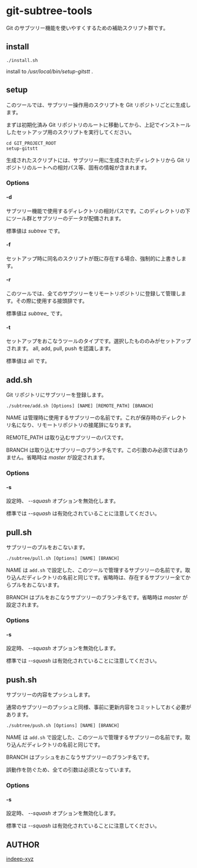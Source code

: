 git-subtree-tools
====

Git のサブツリー機能を使いやすくするための補助スクリプト群です。

## install

```
./install.sh
```

install to _/usr/local/bin/setup-gitstt_ .

## setup

このツールでは、サブツリー操作用のスクリプトを Git リポジトリごとに生成します。

まずは初期化済み Git リポジトリのルートに移動してから、上記でインストールしたセットアップ用のスクリプトを実行してください。

```
cd GIT_PROJECT_ROOT
setup-gitstt
```

生成されたスクリプトには、サブツリー用に生成されたディレクトリから Git リポジトリのルートへの相対パス等、固有の情報が含まれます。

### Options

#### -d

サブツリー機能で使用するディレクトリの相対パスです。このディレクトリの下にツール群とサブツリーのデータが配備されます。

標準値は _subtree_ です。

#### -f

セットアップ時に同名のスクリプトが既に存在する場合、強制的に上書きします。

#### -r

このツールでは、全てのサブツリーをリモートリポジトリに登録して管理します。その際に使用する接頭辞です。

標準値は _subtree\__ です。

#### -t

セットアップをおこなうツールのタイプです。選択したもののみがセットアップされます。 all, add, pull, push を認識します。

標準値は all です。

## add.sh

Git リポジトリにサブツリーを登録します。

```
./subtree/add.sh [Options] [NAME] [REMOTE_PATH] [BRANCH]
```

NAME は管理時に使用するサブツリーの名前です。これが保存時のディレクトリ名になり、リモートリポジトリの接尾辞になります。

REMOTE_PATH は取り込むサブツリーのパスです。

BRANCH は取り込むサブツリーのブランチ名です。この引数のみ必須ではありません。省略時は _master_ が設定されます。

### Options

#### -s

設定時、 _--squash_ オプションを無効化します。

標準では _--squash_ は有効化されていることに注意してください。

## pull.sh

サブツリーのプルをおこないます。

```
./subtree/pull.sh [Options] [NAME] [BRANCH]
```

NAME は `add.sh` で設定した、このツールで管理するサブツリーの名前です。取り込んだディレクトリの名前と同じです。省略時は、存在するサブツリー全てからプルをおこないます。

BRANCH はプルをおこなうサブツリーのブランチ名です。省略時は _master_ が設定されます。

### Options

#### -s

設定時、 _--squash_ オプションを無効化します。

標準では _--squash_ は有効化されていることに注意してください。

## push.sh

サブツリーの内容をプッシュします。

通常のサブツリーのプッシュと同様、事前に更新内容をコミットしておく必要があります。

```
./subtree/push.sh [Options] [NAME] [BRANCH]
```

NAME は `add.sh` で設定した、このツールで管理するサブツリーの名前です。取り込んだディレクトリの名前と同じです。

BRANCH はプッシュをおこなうサブツリーのブランチ名です。

誤動作を防ぐため、全ての引数は必須となっています。

### Options

#### -s

設定時、 _--squash_ オプションを無効化します。

標準では _--squash_ は有効化されていることに注意してください。

## AUTHOR

[indeep-xyz](http://indeep.xyz/)
